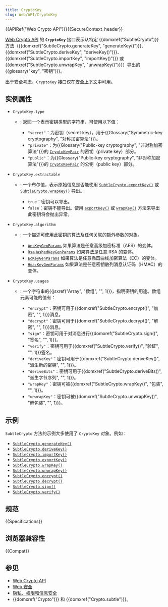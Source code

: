 ```yaml
---
title: CryptoKey
slug: Web/API/CryptoKey
---
```


{{APIRef("Web Crypto API")}}{{SecureContext_header}}

[Web Crypto API](/zh-CN/docs/Web/API/Web_Crypto_API) 的 **`CryptoKey`** 接口表示从特定 {{domxref("SubtleCrypto")}} 方法（{{domxref("SubtleCrypto.generateKey", "generateKey()")}}、{{domxref("SubtleCrypto.deriveKey", "deriveKey()")}}、{{domxref("SubtleCrypto.importKey", "importKey()")}} 或 {{domxref("SubtleCrypto.unwrapKey", "unwrapKey()")}}）导出的{{glossary("key", "密钥")}}。

出于安全考虑，`CryptoKey` 接口仅在[安全上下文](/zh-CN/docs/Web/Security/Secure_Contexts)中可用。

## 实例属性

- `CryptoKey.type`
  - : 返回一个表示密钥类型的字符串，可使用以下值：

    - `"secret"`：为密钥（secret key），用于{{Glossary("Symmetric-key cryptography", "对称加密算法")}}。
    - `"private"`：为{{Glossary("Public-key cryptography", "非对称加密算法")}}的 [`CryptoKeyPair`](/zh-CN/docs/Web/API/CryptoKeyPair) 的密钥（private key）部分。
    - `"public"`：为{{Glossary("Public-key cryptography", "非对称加密算法")}}的 [`CryptoKeyPair`](/zh-CN/docs/Web/API/CryptoKeyPair) 的公钥（public key）部分。

- `CryptoKey.extractable`
  - : 一个布尔值，表示原始信息是否能使用 [`SubtleCrypto.exportKey()`](/zh-CN/docs/Web/API/SubtleCrypto/exportKey) 或 [`SubtleCrypto.wrapKey()`](/zh-CN/docs/Web/API/SubtleCrypto/wrapKey) 导出。

    - `true`：密钥可以导出。
    - `false`：密钥不能导出。使用 [`exportKey()`](/zh-CN/docs/Web/API/SubtleCrypto/exportKey) 或 [`wrapKey()`](/zh-CN/docs/Web/API/SubtleCrypto/wrapKey) 方法来导出此密钥将会抛出异常。

- `CryptoKey.algorithm`
  - : 一个描述可使用此密钥的算法及任何关联的额外参数的对象。

    - [`AesKeyGenParams`](/zh-CN/docs/Web/API/AesKeyGenParams) 如果算法是任意高级加密标准（AES）的变体。
    - [`RsaHashedKeyGenParams`](/zh-CN/docs/Web/API/RsaHashedKeyGenParams) 如果算法是任意 RSA 的变体。
    - [`EcKeyGenParams`](/zh-CN/docs/Web/API/EcKeyGenParams) 如果算法是任意椭圆曲线加密算法（EC）的变体。
    - [`HmacKeyGenParams`](/zh-CN/docs/Web/API/HmacKeyGenParams) 如果算法是任意密钥散列消息认证码（HMAC）的变体。

- `CryptoKey.usages`
  - : 一个字符串的{{jsxref("Array", "数组", "", 1)}}，指明密钥的用途。数组元素可能的值有：

    - `"encrypt"`：密钥可用于{{domxref("SubtleCrypto.encrypt()", "加密", "", 1)}}消息。
    - `"decrypt"`：密钥可用于{{domxref("SubtleCrypto.decrypt()", "解密", "", 1)}}消息。
    - `"sign"`：密钥可用于对消息进行{{domxref("SubtleCrypto.sign()", "签名", "", 1)}}。
    - `"verify"`：密钥可用于{{domxref("SubtleCrypto.verify()", "验证", "", 1)}}签名。
    - `"deriveKey"`：密钥可用于{{domxref("SubtleCrypto.deriveKey()", "派生新的密钥", "", 1)}}。
    - `"deriveBits"`：密钥可用于{{domxref("SubtleCrypto.deriveBits()", "派生字节序列", "", 1)}}。
    - `"wrapKey"`：密钥可被{{domxref("SubtleCrypto.wrapKey()", "包装", "", 1)}}。
    - `"unwrapKey"`：密钥可被{{domxref("SubtleCrypto.unwrapKey()", "解包装", "", 1)}}。

## 示例

`SubtleCrypto` 方法的示例大多使用了 `CryptoKey` 对象。例如：

- [`SubtleCrypto.generateKey()`](/zh-CN/docs/Web/API/SubtleCrypto/generateKey)
- [`SubtleCrypto.deriveKey()`](/zh-CN/docs/Web/API/SubtleCrypto/deriveKey)
- [`SubtleCrypto.importKey()`](/zh-CN/docs/Web/API/SubtleCrypto/importKey)
- [`SubtleCrypto.exportKey()`](/zh-CN/docs/Web/API/SubtleCrypto/exportKey)
- [`SubtleCrypto.wrapKey()`](/zh-CN/docs/Web/API/SubtleCrypto/wrapKey)
- [`SubtleCrypto.unwrapKey()`](/zh-CN/docs/Web/API/SubtleCrypto/unwrapKey)
- [`SubtleCrypto.encrypt()`](/zh-CN/docs/Web/API/SubtleCrypto/encrypt)
- [`SubtleCrypto.decrypt()`](/zh-CN/docs/Web/API/SubtleCrypto/decrypt)
- [`SubtleCrypto.sign()`](/zh-CN/docs/Web/API/SubtleCrypto/sign)
- [`SubtleCrypto.verify()`](/zh-CN/docs/Web/API/SubtleCrypto/verify)

## 规范

{{Specifications}}

## 浏览器兼容性

{{Compat}}

## 参见

- [Web Crypto API](/zh-CN/docs/Web/API/Web_Crypto_API)
- [Web 安全](/zh-CN/docs/Web/Security)
- [隐私、权限和信息安全](/zh-CN/docs/Web/Privacy)
- {{domxref("Crypto")}} 和 {{domxref("Crypto.subtle")}}。
